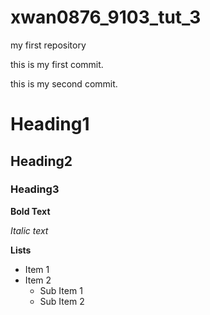 # xwan0876_9103_tut_3
my first repository

this is my first commit.

this is my second commit.

# Heading1
## Heading2
### Heading3

**Bold Text**

*Italic text*

**Lists**
- Item 1
- Item 2
  - Sub Item 1
  - Sub Item 2
